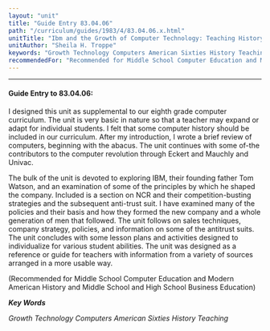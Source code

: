 ```yaml
---
layout: "unit"
title: "Guide Entry 83.04.06"
path: "/curriculum/guides/1983/4/83.04.06.x.html"
unitTitle: "Ibm and the Growth of Computer Technology: Teaching History in Computer Education"
unitAuthor: "Sheila H. Troppe"
keywords: "Growth Technology Computers American Sixties History Teaching"
recommendedFor: "Recommended for Middle School Computer Education and Modern American History and Middle School and High School Business Education"
---
```

<body>
<hr/>
 <h4>
  Guide Entry to 83.04.06:
 </h4>
 I designed this unit as supplemental to our eighth grade computer curriculum.  The unit is very basic in nature so that a teacher may expand or adapt for individual students.  I felt that some computer history should be included in our curriculum.  After my introduction, I wrote a brief review of computers, beginning with the abacus.  The unit continues with some of-the contributors to the computer revolution through Eckert and Mauchly and Univac.
 <p>
  The bulk of the unit is devoted to exploring IBM, their founding father Tom Watson, and an examination of some of the principles by which he shaped the company.  Included is a section on NCR and their competition-busting strategies and the subsequent anti-trust suit.  I have examined many of the policies and their basis and how they formed the new company and a whole generation of men that followed.  The unit follows on sales techniques, company strategy, policies, and information on some of the antitrust suits.  The unit concludes with some lesson plans and activities designed to individualize for various student abilities.  The unit was designed as a reference or guide for teachers with information from a variety of sources arranged in a more usable way.
 </p>
 <p>
  (Recommended for Middle School Computer Education and Modern American History and Middle School and High School Business Education)
 </p>
<p>
  <b>
   <i>
    Key Words
   </i>
  </b>
  <br/>
 </p>
 <p>
  <i>
   Growth Technology Computers American Sixties History Teaching
  </i>
 </p>

</body>